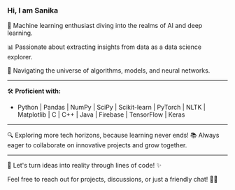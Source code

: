 ### Hi, I am Sanika
🤖 Machine learning enthusiast diving into the realms of AI and deep learning.

📊 Passionate about extracting insights from data as a data science explorer.

🌌 Navigating the universe of algorithms, models, and neural networks.

---

🛠️ **Proficient with:**
- Python | Pandas | NumPy | SciPy | Scikit-learn | PyTorch | NLTK | Matplotlib | C | C++ | Java | Firebase | TensorFlow | Keras

---

🔍 Exploring more tech horizons, because learning never ends!
📚 Always eager to collaborate on innovative projects and grow together.

---

🌟 Let's turn ideas into reality through lines of code! ✨

Feel free to reach out for projects, discussions, or just a friendly chat! 🚀✨
